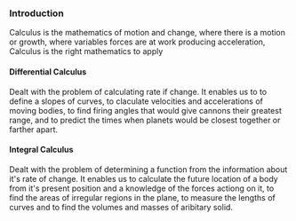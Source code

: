 ### Introduction

Calculus is the mathematics of motion and change, where there is a motion or growth, where variables forces are at work producing acceleration, Calculus is the right mathematics to apply

#### Differential Calculus

Dealt with the problem of calculating rate if change. It enables us to to define a slopes of curves, to claculate velocities and accelerations of moving bodies, to find firing angles that would give cannons their greatest range, and to predict the times when planets would be closest together or farther apart.

#### Integral Calculus

Dealt with the problem of determining a function from the information about it's rate of change. It enables us to calculate the future location of a body from it's present position and a knowledge of the forces actiong on it, to find the areas of irregular regions in the plane, to measure the lengths of curves and to find the volumes and masses of aribitary solid.